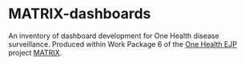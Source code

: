 # MATRIX-dashboards
An inventory of dashboard development for One Health disease surveillance. Produced within Work Package 6 of the [One Health EJP](https://onehealthejp.eu/) project [MATRIX](https://onehealthejp.eu/jip-matrix/).
